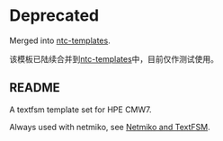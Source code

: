 # Deprecated

Merged into [ntc-templates](https://github.com/networktocode/ntc-templates).

该模板已陆续合并到[ntc-templates](https://github.com/networktocode/ntc-templates)中，目前仅作测试使用。

## README

A textfsm template set for HPE CMW7.

Always used with netmiko, see [Netmiko and TextFSM](https://pynet.twb-tech.com/blog/automation/netmiko-textfsm.html).